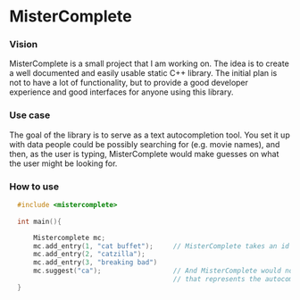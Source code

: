 # MisterComplete
### Vision
MisterComplete is a small project that I am working on. The idea is to create a well documented and easily usable static C++ library. The initial plan is not to have a lot of functionality, but to provide a good developer experience and good interfaces for anyone using this library.

### Use case
The goal of the library is to serve as a text autocompletion tool. You set it up with data people could be possibly searching for (e.g. movie names), and then, as the user is typing, MisterComplete would make guesses on what the user might be looking for.

### How to use
``` C++
  #include <mistercomplete>
  
  int main(){

      Mistercomplete mc;
      mc.add_entry(1, "cat buffet");     // MisterComplete takes an id and a string
      mc.add_entry(2, "catzilla");
      mc.add_entry(3, "breaking bad")
      mc.suggest("ca");                  // And MisterComplete would now return a vector<pair<int, string>>
                                         // that represents the autocompleted text
  }
```
